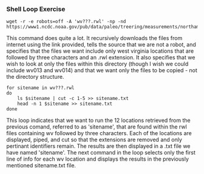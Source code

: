 ### Shell Loop Exercise

```
wget -r -e robots=off -A 'wv???.rwl' -np -nd https://www1.ncdc.noaa.gov/pub/data/paleo/treering/measurements/northamerica/usa/
```

This command does quite a lot. It recursively downloads the files from internet using the link provided, tells the source that we are not a robot, and specifies that the files we want include only west virginia locations that are followed by three characters and an .rwl extension. It also specifies that we wish to look at only the files within this directory (though I wish we could include wv013 and wv014) and that we want only the files to be copied - not the directory structure.

```
for sitename in wv???.rwl
do
    ls $sitename | cut -c 1-5 >> sitename.txt
    head -n 1 $sitename >> sitename.txt
done
```

This loop indicates that we want to run the 12 locations retrieved from the previous comand, referred to as 'sitename', that are found within the rwl files containing wv followed by three characters. Each of the locations are displayed, piped, and cut so that the extensions are removed and only pertinant identifiers remain. The results are then displayed in a .txt file we have named 'sitename'. The next command in the loop selects only the first line of info for each wv location and displays the results in the previously mentioned sitename.txt file.
